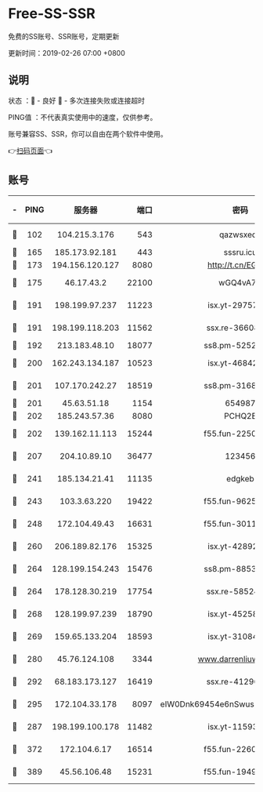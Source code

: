 # Free-SS-SSR

免费的SS账号、SSR账号，定期更新

更新时间：2019-02-26 07:00 +0800

## 说明

状态     ：🙂 - 良好 🙁 - 多次连接失败或连接超时

PING值   ：不代表真实使用中的速度，仅供参考。

账号兼容SS、SSR，你可以自由在两个软件中使用。

👉[扫码页面](https://liesauer.github.io/free-ss-ssr.github.io/)👈

## 账号

|-|PING|服务器|端口|密码|加密方式|区域|
|:----:|:----:|:-----:|-----:|:----:|:----:|:----:|
|🙂|102|104.215.3.176|543|qazwsxedc|aes-256-gcm|JP|
|🙂|165|185.173.92.181|443|sssru.icu|rc4-md5|RU|
|🙂|173|194.156.120.127|8080|http://t.cn/EGJIyrl|rc4-md5|RU|
|🙂|175|46.17.43.2|22100|wGQ4vA7D|aes-256-gcm|RU|
|🙂|191|198.199.97.237|11223|isx.yt-29757197|aes-256-cfb|US|
|🙂|191|198.199.118.203|11562|ssx.re-36608339|aes-256-cfb|US|
|🙂|192|213.183.48.10|18077|ss8.pm-52520376|rc4-md5|RU|
|🙂|200|162.243.134.187|10523|isx.yt-46842500|aes-256-cfb|US|
|🙂|201|107.170.242.27|18519|ss8.pm-31689702|aes-256-cfb|US|
|🙂|201|45.63.51.18|1154|654987|chacha20|US|
|🙂|202|185.243.57.36|8080|PCHQ2E|rc4-md5|US|
|🙂|202|139.162.11.113|15244|f55.fun-22509021|aes-256-cfb|SG|
|🙂|207|204.10.89.10|36477|123456|aes-256-cfb|US|
|🙂|241|185.134.21.41|11135|edgkeb|aes-256-cfb|GB|
|🙂|243|103.3.63.220|19422|f55.fun-96253224|aes-256-cfb|SG|
|🙂|248|172.104.49.43|16631|f55.fun-30118165|aes-256-cfb|SG|
|🙂|260|206.189.82.176|15325|isx.yt-42892061|aes-256-cfb|SG|
|🙂|264|128.199.154.243|15476|ss8.pm-88536121|aes-256-cfb|SG|
|🙂|264|178.128.30.219|17754|ssx.re-58524965|aes-256-cfb|SG|
|🙂|268|128.199.97.239|18790|isx.yt-45258206|aes-256-cfb|SG|
|🙂|269|159.65.133.204|18593|isx.yt-31084896|aes-256-cfb|SG|
|🙂|280|45.76.124.108|3344|www.darrenliuwei.com|aes-256-cfb|AU|
|🙂|292|68.183.173.127|16419|ssx.re-41296658|aes-256-cfb|US|
|🙂|295|172.104.33.178|8097|eIW0Dnk69454e6nSwuspv9DmS201tQ0D|aes-256-cfb|SG|
|🙂|287|198.199.100.178|11482|isx.yt-11593986|aes-256-cfb|US|
|🙂|372|172.104.6.17|16514|f55.fun-22605717|aes-256-cfb|US|
|🙂|389|45.56.106.48|15231|f55.fun-19499704|aes-256-cfb|US|
